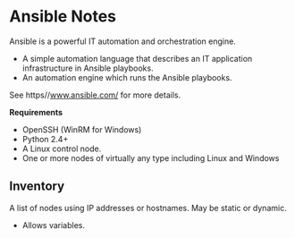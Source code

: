 # Ansible Notes

Ansible is a powerful IT automation and orchestration engine.

* A simple automation language that describes an IT application infrastructure in
  Ansible playbooks.
* An automation engine which runs the Ansible playbooks.

See https//www.ansible.com/ for more details.

**Requirements**

* OpenSSH (WinRM for Windows)
* Python 2.4+
* A Linux control node.
* One or more nodes of virtually any type including Linux and Windows


## Inventory

A list of nodes using IP addresses or hostnames.  May be static or dynamic.

* Allows variables.
